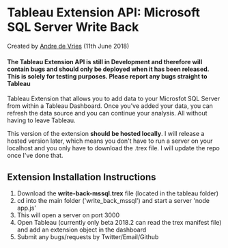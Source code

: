 # Tableau Extension API: Microsoft SQL Server Write Back

Created by [Andre de Vries](https://www.twitter.com/andre347_) (11th June 2018)

#### **The Tableau Extension API is still in Development and therefore will contain bugs and should only be deployed when it has been released. This is solely for testing purposes. Please report any bugs straight to Tableau**

Tableau Extension that allows you to add data to your Microsfot SQL Server from within a Tableau Dashboard. Once you've added your data, you can refresh the data source and you can continue your analysis. All without having to leave Tableau.

This version of the extension **should be hosted locally**. I will release a hosted version later, which means you don't have to run a server on your localhost and you only have to download the .trex file. I will update the repo once I've done that.

## Extension Installation Instructions

1.  Download the **write-back-mssql.trex** file (located in the tableau folder)
2.  cd into the main folder ('write_back_mssql') and start a server 'node app.js'
3.  This will open a server on port 3000
4.  Open Tableau (currently only beta 2018.2 can read the trex manifest file) and add an extension object in the dashboard
5.  Submit any bugs/requests by Twitter/Email/Github
